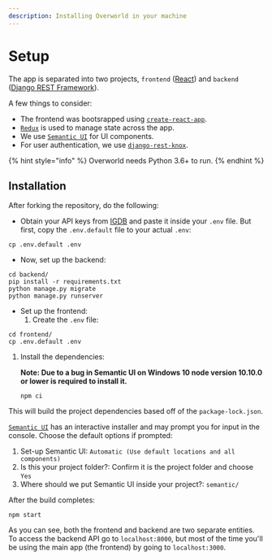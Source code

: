 ```yaml
---
description: Installing Overworld in your machine
---
```


# Setup

The app is separated into two projects, `frontend` \([React](https://reactjs.org/)\) and `backend` \([Django REST Framework](https://www.django-rest-framework.org/)\).

A few things to consider:

* The frontend was bootsrapped using [`create-react-app`](https://github.com/facebook/create-react-app).
* [`Redux`](https://redux.js.org/) is used to manage state across the app.
* We use [`Semantic UI`](https://react.semantic-ui.com/) for UI components.
* For user authentication, we use [`django-rest-knox`](https://github.com/James1345/django-rest-knox).

{% hint style="info" %}
Overworld needs Python 3.6+ to run.
{% endhint %}

## Installation

After forking the repository, do the following:

* Obtain your API keys from [IGDB](https://api.igdb.com) and paste it inside your `.env` file. But first, copy the `.env.default` file to your actual `.env`:

```text
cp .env.default .env
```

* Now, set up the backend:

```text
cd backend/
pip install -r requirements.txt
python manage.py migrate
python manage.py runserver
```

* Set up the frontend:
  1. Create the `.env` file:

```text
cd frontend/
cp .env.default .env
```

1. Install the dependencies:

   **Note: Due to a bug in Semantic UI on Windows 10 node version 10.10.0 or lower is required to install it.**

   ```text
   npm ci
   ```

This will build the project dependencies based off of the `package-lock.json`.

[`Semantic UI`](https://react.semantic-ui.com/) has an interactive installer and may prompt you for input in the console. Choose the default options if prompted:

1. Set-up Semantic UI: `Automatic (Use default locations and all components)`
2. Is this your project folder?: Confirm it is the project folder and choose `Yes`
3. Where should we put Semantic UI inside your project?: `semantic/`

After the build completes:

```text
npm start
```

As you can see, both the frontend and backend are two separate entities. To access the backend API go to `localhost:8000`, but most of the time you'll be using the main app \(the frontend\) by going to `localhost:3000`.

